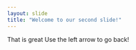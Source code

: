 ```yaml
---
layout: slide
title: "Welcome to our second slide!"
---
```

That is great
Use the left arrow to go back!
